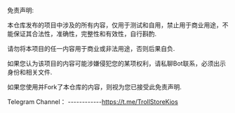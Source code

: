 免责声明: 

本仓库发布的项目中涉及的所有内容，仅用于测试和自用，禁止用于商业用途，不能保证其合法性，准确性，完整性和有效性，自行斟酌.

请勿将本项目的任一内容用于商业或非法用途，否则后果自负.

如果您认为该项目的内容可能涉嫌侵犯您的某项权利，请私聊Bot联系，必须出示身份和相关文件.

如果您使用并Fork了本仓库的内容，则视为您已接受此免责声明.

Telegram Channel：
------------https://t.me/TrollStoreKios

